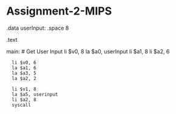 # Assignment-2-MIPS
.data
    userInput: .space 8
  
.text
  
main:
     # Get User Input
     li $v0, 8 
     la $a0, userInput 
     li $a1, 8
     li $a2, 6
      
      li $v0, 6
      la $a1, 6
      la $a3, 5
      la $a2, 2
      
      li $v1, 8
      la $a5, userinput
      li $a2, 8
      syscall
